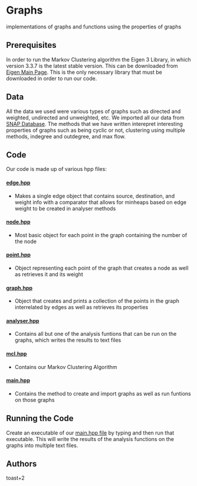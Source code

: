# Graphs
implementations of graphs and functions using the properties of graphs

## Prerequisites

In order to run the Markov Clustering algorithm the Eigen 3 Library, in which version 3.3.7 is the latest stable version. This can be downloaded from [Eigen Main Page](http://eigen.tuxfamily.org/index.php?title=Main_Page). This is the only necessary library that must be downloaded in order to run our code.

## Data

All the data we used were various types of graphs such as directed and weighted, undirected and unweighted, etc. We imported all our data from [SNAP Database](https://snap.stanford.edu/data/). The methods that we have written interepret interesting properties of graphs such as being cyclic or not, clustering using multiple methods, indegree and outdegree, and max flow. 

## Code

Our code is made up of various hpp files:

#### [edge.hpp](https://github.com/BASIS-Bradley/TeamJunior/blob/master/edge.hpp)
  * Makes a single edge object that contains source, destination, and weight info with a comparator that allows for minheaps based on edge weight to be created in analyser methods

#### [node.hpp](https://github.com/BASIS-Bradley/TeamJunior/blob/master/node.hpp)
  * Most basic object for each point in the graph containing the number of the node
  
#### [point.hpp](https://github.com/BASIS-Bradley/TeamJunior/blob/master/point.hpp)
  * Object representing each point of the graph that creates a node as well as retrieves it and its weight
  
#### [graph.hpp](https://github.com/BASIS-Bradley/TeamJunior/blob/master/graph.hpp)
  * Object that creates and prints a collection of the points in the graph interrelated by edges as well as retrieves its properties
  
#### [analyser.hpp](https://github.com/BASIS-Bradley/TeamJunior/blob/master/analyser.hpp)
  * Contains all but one of the analysis funtions that can be run on the graphs, which writes the results to text files 
  
#### [mcl.hpp](https://github.com/BASIS-Bradley/TeamJunior/blob/master/mcl.hpp)
  * Contains our Markov Clustering Algorithm
  
#### [main.hpp](https://github.com/BASIS-Bradley/TeamJunior/blob/master/main.cpp)
  * Contains the method to create and import graphs as well as run funtions on those graphs

## Running the Code

Create an executable of our [main.hpp file](https://github.com/BASIS-Bradley/TeamJunior/blob/master/main.cpp) by typing and then run that executable. This will write the results of the analysis functions on the graphs into multiple text files.

## Authors

toast+2
